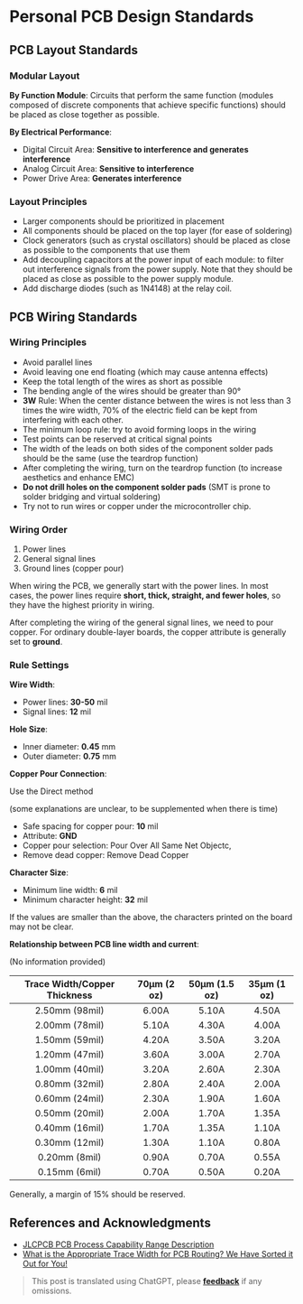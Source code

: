 # Personal PCB Design Standards

## PCB Layout Standards

### Modular Layout

**By Function Module**: Circuits that perform the same function (modules composed of discrete components that achieve specific functions) should be placed as close together as possible.

**By Electrical Performance**:

- Digital Circuit Area: **Sensitive to interference and generates interference**
- Analog Circuit Area: **Sensitive to interference**
- Power Drive Area: **Generates interference**

### Layout Principles

- Larger components should be prioritized in placement
- All components should be placed on the top layer (for ease of soldering)
- Clock generators (such as crystal oscillators) should be placed as close as possible to the components that use them
- Add decoupling capacitors at the power input of each module: to filter out interference signals from the power supply. Note that they should be placed as close as possible to the power supply module.
- Add discharge diodes (such as 1N4148) at the relay coil.

## PCB Wiring Standards

### Wiring Principles

- Avoid parallel lines
- Avoid leaving one end floating (which may cause antenna effects)
- Keep the total length of the wires as short as possible
- The bending angle of the wires should be greater than 90°
- **3W** Rule: When the center distance between the wires is not less than 3 times the wire width, 70% of the electric field can be kept from interfering with each other.
- The minimum loop rule: try to avoid forming loops in the wiring
- Test points can be reserved at critical signal points
- The width of the leads on both sides of the component solder pads should be the same (use the teardrop function)
- After completing the wiring, turn on the teardrop function (to increase aesthetics and enhance EMC)
- **Do not drill holes on the component solder pads** (SMT is prone to solder bridging and virtual soldering)
- Try not to run wires or copper under the microcontroller chip.

### Wiring Order

1. Power lines
2. General signal lines
3. Ground lines (copper pour)

When wiring the PCB, we generally start with the power lines. In most cases, the power lines require **short, thick, straight, and fewer holes**, so they have the highest priority in wiring.

After completing the wiring of the general signal lines, we need to pour copper. For ordinary double-layer boards, the copper attribute is generally set to **ground**.

### Rule Settings

**Wire Width**:

- Power lines: **30-50** mil
- Signal lines: **12** mil

**Hole Size**:

- Inner diameter: **0.45** mm
- Outer diameter: **0.75** mm

**Copper Pour Connection**:

Use the Direct method

(some explanations are unclear, to be supplemented when there is time)

- Safe spacing for copper pour: **10** mil
- Attribute: **GND**
- Copper pour selection: Pour Over All Same Net Objectc,
- Remove dead copper: Remove Dead Copper

**Character Size**:

- Minimum line width: **6** mil
- Minimum character height: **32** mil

If the values are smaller than the above, the characters printed on the board may not be clear.

**Relationship between PCB line width and current**:

(No information provided)

| Trace Width/Copper Thickness | 70µm (2 oz) | 50µm (1.5 oz) | 35µm (1 oz) |
| :--------------------------: | :---------: | :-----------: | :---------: |
| 2.50mm (98mil)               |    6.00A    |     5.10A     |    4.50A    |
| 2.00mm (78mil)               |    5.10A    |     4.30A     |    4.00A    |
| 1.50mm (59mil)               |    4.20A    |     3.50A     |    3.20A    |
| 1.20mm (47mil)               |    3.60A    |     3.00A     |    2.70A    |
| 1.00mm (40mil)               |    3.20A    |     2.60A     |    2.30A    |
| 0.80mm (32mil)               |    2.80A    |     2.40A     |    2.00A    |
| 0.60mm (24mil)               |    2.30A    |     1.90A     |    1.60A    |
| 0.50mm (20mil)               |    2.00A    |     1.70A     |    1.35A    |
| 0.40mm (16mil)               |    1.70A    |     1.35A     |    1.10A    |
| 0.30mm (12mil)               |    1.30A    |     1.10A     |    0.80A    |
| 0.20mm (8mil)                |    0.90A    |     0.70A     |    0.55A    |
| 0.15mm (6mil)                |    0.70A    |     0.50A     |    0.20A    |

Generally, a margin of 15% should be reserved.

## References and Acknowledgments

- [JLCPCB PCB Process Capability Range Description](https://www.sz-jlc.com/portal/vtechnology.html)
- [What is the Appropriate Trace Width for PCB Routing? We Have Sorted it Out for You!](https://mp.weixin.qq.com/s?__biz=MzI4NDAwOTgzMw==&mid=2650625562&idx=1&sn=29d145ed112c23464ac74bfeeb212aa1&chksm=f388021cc4ff8b0a2e1701726340afb0b60738f8ae448e8f8d0c3b0dee0758a89fe954433011&scene=126&sessionid=1607139114&key=f9ff6c6605e545f8046d3325f95411b620e846faa9864c6589c1a6b69f1ce0d00f26f595bea2995ab23bf54727f1c9f219239f6d2c840605db0dac7f884190fcd2134daa54c87cbf6f249bfa9c29f8ddd39b20d50744335451d3acb3466ebcc44d8918dba7d35a22569e0b7a780088439cf35fe0ff5ea9bddbafef36c64bfd3f&ascene=1&uin=MTk5MDUwOTA0Mg%3D%3D&devicetype=Windows+10+x64&version=6300002f&lang=zh_CN&exportkey=A1GQK2ccX%2BvsjA6n1%2BOfSNU%3D&pass_ticket=kq2QkQn3wCfkzXnTBMjx4zRHCHr2TH9lX0mMASdXW7ugPzIdfcJaNdCq2VwvOmMs&wx_header=0)

> This post is translated using ChatGPT, please [**feedback**](https://github.com/linyuxuanlin/Wiki_MkDocs/issues/new) if any omissions.